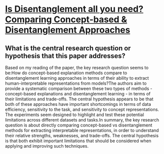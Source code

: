 # [Is Disentanglement all you need? Comparing Concept-based &amp;   Disentanglement Approaches](https://arxiv.org/abs/2104.06917)

## What is the central research question or hypothesis that this paper addresses?

Based on my reading of the paper, the key research question seems to be:How do concept-based explanation methods compare to disentanglement learning approaches in terms of their ability to extract human-interpretable representations from models?The authors aim to provide a systematic comparison between these two types of methods - concept-based explanations and disentanglement learning - in terms of their limitations and trade-offs. The central hypothesis appears to be that both of these approaches have important shortcomings in terms of data efficiency, sensitivity to the task, and sensitivity to concept representations. The experiments seem designed to highlight and test these potential limitations across different datasets and tasks.In summary, the key research question is about directly comparing concept-based vs disentanglement methods for extracting interpretable representations, in order to understand their relative strengths, weaknesses, and trade-offs. The central hypothesis is that both exhibit important limitations that should be considered when applying and improving such techniques.
